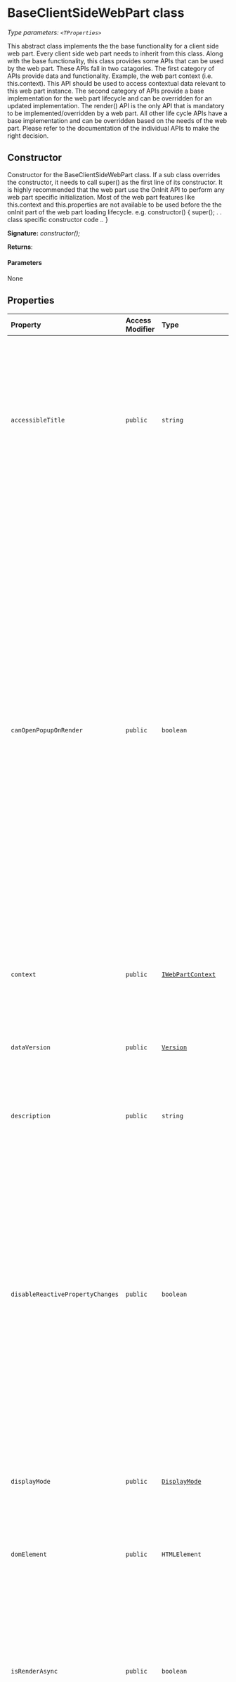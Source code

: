 # BaseClientSideWebPart <TProperties> class



_Type parameters: `<TProperties>`_



This abstract class implements the the base functionality for a client side web part. Every client side web part needs to inherit from this class. Along with the base functionality, this class provides some APIs that can be used by the web part. These APIs fall in two catagories. The first category of APIs provide data and functionality. Example, the web part context (i.e. this.context). This API should be used to access contextual data relevant to this web part instance. The second category of APIs provide a base implementation for the web part lifecycle and can be overridden for an updated implementation. The render() API is the only API that is mandatory to be implemented/overridden by a web part. All other life cycle APIs have a base implementation and can be overridden based on the needs of the web part. Please refer to the documentation of the individual APIs to make the right decision.


## Constructor
Constructor for the BaseClientSideWebPart class. If a sub class overrides the constructor, it needs to call super() as the first line of its constructor. It is highly recommended that the web part use the OnInit API to perform any web part specific initialization. Most of the web part features like this.context and this.properties are not available to be used before the the onInit part of the web part loading lifecycle. e.g. constructor() { super(); . . class specific constructor code .. }

**Signature:** _constructor();_

**Returns**: 



#### Parameters
None


## Properties

| Property	   | Access Modifier | Type	| Description|
|:-------------|:----|:-------|:-----------|
|`accessibleTitle`     | `public` | `string` | This property points to the accessible title of web part made available to screen readers. The base implementation returns that default title in the manifest. Web parts that want to provide more descriptive title containing contextual information need to override this API. |
|`canOpenPopupOnRender`     | `public` | `boolean` | _Read-only._ This property indicates whether a web part can open a popup on initial render. In some environments the host re-renders the web parts frequently, and therefor, opening popups during render will cause popups to open repeatedly and hence poor user experience. As an example, the classic SharePoint pages perform postbacks and hence page re-render on all button clicks. If a web part needs to open a popup on render, it should use this API before opening the popup. If this API returns false, the web part should not open popup on initial render. Some web parts that open popups during render are the document embed web part that pops up the file picker on initial render, embedded video web part that pops up the PropertyPane on initial render. |
|`context`     | `public` | [`IWebPartContext`](../../sp-webpart-base/interface/iwebpartcontext.md) | _Read-only._ This property is a pointer to the web part context. |
|`dataVersion`     | `public` | [`Version`](../../sp-core-library/class/version.md) | _Read-only._ The value of this property is stored in the serialized data of the web part to allow developers to manage versioning of their web part. The default version is 1.0 |
|`description`     | `public` | `string` | _Read-only._ Description of the WebPart |
|`disableReactivePropertyChanges`     | `public` | `boolean` | _Read-only._ This property is used to change the web part's PropertyPane interaction from Reactive to NonReactive. The default behaviour is Reactive. Where, Reactive implies that changes made in the PropertyPane are transmitted to the web part instantly and the user can see instant updates. This helps the page creator get instant feedback and decide if they should keep the new configuration changes or not. NonReactive implies that the configuraiton changes are transmitted to the web part only after 'Apply' PropertyPane button is clicked. |
|`displayMode`     | `public` | [`DisplayMode`](../../sp-core-library/enum/displaymode.md) | _Read-only._ This property is the current display mode of the web part. |
|`domElement`     | `public` | `HTMLElement` | _Read-only._ This property is a pointer to the root DOM element of the web part. This is a DIV element and contains the whole DOM subtree of the web part. |
|`isRenderAsync`     | `public` | `boolean` | _Read-only._ Indicates whether the web part is rendering in Async mode. Default value is false. If the web part overrides this field to return true, then it needs to call renderCompleted API after the web part rendering is complete. |
|`previewImageUrl`     | `public` | `string` | This property points to the preview image for the web part. The base implementation returns undefined. Web parts that want to provide a valid preview image url need to override this API. The preview image url can be used to create a preview of the web part or of the page on which the web part is present. |
|`properties`     | `public` | `TProperties` | _Read-only._ This property is the pointer to the custom property bag of the web part. |
|`propertiesMetadata`     | `public` | [`IWebPartPropertiesMetadata`](../../sp-webpart-base/interface/iwebpartpropertiesmetadata.md) | _Read-only._ This property defines metadata for the web part property bag. The metadata can help SharePoint understand the content of the properties better and perform relevant services on the data. |
|`renderedFromPersistedData`     | `public` | `boolean` | _Read-only._ This property indicates whether the web part was rendered from the persisted data (serialized state from the last time that the web part was saved) or not. Example: When web part is added for the first time using toolbox then the value is false. |
|`renderedOnce`     | `public` | `boolean` | _Read-only._ This property indicates whether the web part has been rendered once or not. After the first time rendering, the value of this property is always true. Till a full re-render of the web part happens. |
|`title`     | `public` | `string` | _Read-only._ Title of the WebPart |




## Methods

| Method	   | Access Modifier | Returns	| Description|
|:-------------|:----|:-------|:-----------|
|[`clearError()`](clearerror-baseclientsidewebpart.md)     | `protected` | `void` | This API should be used to clear the error message from the web part display area. |
|[`getPropertyPaneConfiguration()`](getpropertypaneconfiguration-baseclientsidewebpart.md)     | `protected` | [`IPropertyPaneConfiguration`](../../sp-webpart-base/interface/ipropertypaneconfiguration.md) | This API is used to ger the configuration to build the property pane for the web part. If the web part wants to use the PropertyPane for configuration, this API needs to be overridden and the web part needs to return the configuration for the PropertyPane. |
|[`onAfterDeserialize(deserializedObject,dataVersion)`](onafterdeserialize-baseclientsidewebpart.md)     | `protected` | `TProperties` | This API is called after the web part is deserialized to an object, right before the property bag is populated. The default implementation is a no-op. A web part developer can override this API if the deserialized object does not fully reflect the initial state of the property bag. This gives the web part developer a chance to populate the property bag right after the data is deserialized to an object. |
|[`onAfterPropertyPaneChangesApplied()`](onafterpropertypanechangesapplied-baseclientsidewebpart.md)     | `protected` | `void` | This API is invoked after the changes made on the PropertyPane are applied when the PropertyPane is used in Non-Reactive mode. This API is not invoked when the PropertyPane is used in Reactive mode. |
|[`onBeforeSerialize()`](onbeforeserialize-baseclientsidewebpart.md)     | `protected` | `void` | This API is called before the web part is serialized. The default implementation is a no-op. A web part developer can override this API when the web part's state is not fully reflected in the property bag i.e. this.properties. This gives the web part developer a chance to update the property bag right before serialization. |
|[`onDisplayModeChanged(oldDisplayMode)`](ondisplaymodechanged-baseclientsidewebpart.md)     | `protected` | `void` | This API is called when the display mode of a web part is changed. The default implementation of this API calls the web part render method to re-render the web part with the new display mode. If a web part developer does not want a full re-render to happen on display mode change, they can override this API and perform specific updates to the web part DOM to switch its display mode. |
|[`onDispose()`](ondispose-baseclientsidewebpart.md)     | `protected` | `void` | This API should be used to refresh the contents of the PropertyPane. This API is called at the end of the web part lifecycle on a page. It should be used to dispose any local resources (i.e. DOM elements) that the web part is holding onto. This API is expected to be called in scenarios like page navigation i.e. the host is transitioning from one page to another and disposes the page that is being transitioned out. |
|[`onInit()`](oninit-baseclientsidewebpart.md)     | `protected` | `Promise<void>` | This API should be overridden to perform long running operations e.g. data fetching from a remote service before the initial rendering of the web part. The loading indicator is displayed during the lifetime of this method. This API is called only once during the lifecycle of a web part. |
|[`onPropertyPaneConfigurationComplete()`](onpropertypaneconfigurationcomplete-baseclientsidewebpart.md)     | `protected` | `void` | This API is invoked when the configuration is completed on the PropertyPane. It's invoked in the following cases: - When the CONFIGURATION_COMPLETE_TIMEOUT((currently the value is 5 secs) elapses after the last change. - When user clicks 'x'(close) button before the CONFIGURATION_COMPLETE_TIMEOUT elapses. - When user clciks 'Apply' button before the CONFIGURATION_COMPLETE_TIMEOUT elapses. - When the user switches web parts then the current web part gets this event. |
|[`onPropertyPaneConfigurationStart()`](onpropertypaneconfigurationstart-baseclientsidewebpart.md)     | `protected` | `void` | This API is invoked when the configuration starts on the PropertyPane. It's invoked in the following cases: - When the PropertyPane is opened. - When the user switches web parts then the new web part gets this event. |
|[`onPropertyPaneFieldChanged(propertyPath,oldValue,newValue)`](onpropertypanefieldchanged-baseclientsidewebpart.md)     | `protected` | `void` | This API is invoked after updating the new value of the property in the property bag when the PropertyPane is being used in Reactive mode. The base implementation of this API re-renders the web part. |
|[`onPropertyPaneRendered()`](onpropertypanerendered-baseclientsidewebpart.md)     | `protected` | `void` | This API is invoked when the PropertyPane is rendered. From framework standpoint, we do not want to allow this event handler to be passed in, and trigger it. This api should be deprecated and then removed as part of refactoring. |
|[`render()`](render-baseclientsidewebpart.md)     | `protected` | `void` | This API is called to render the web part. There is no base implementation of this API and the web part is required to override this API. |
|[`renderCompleted()`](rendercompleted-baseclientsidewebpart.md)     | `protected` | `void` | This API should be called by web parts that perform Async rendering. Those web part are required to override the isRenderAsync API and return true. One such example is web parts that render content in an IFrame. The web part initiates the IFrame rendering in the render() API but the actual rendering is complete only after the iframe loading completes. |
|[`renderError(error)`](rendererror-baseclientsidewebpart.md)     | `protected` | `void` | This API should be used to render an error message in the web part display area. Also logs the error message using the trace logger. |






